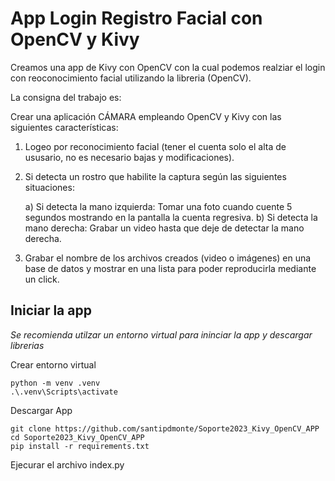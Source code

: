 # App Login Registro Facial con OpenCV y Kivy

Creamos una app de Kivy con OpenCV con la cual podemos realziar el login con reoconocimiento facial utilizando la libreria (OpenCV). 

La consigna del trabajo es:

Crear una aplicación CÁMARA empleando OpenCV y Kivy con las siguientes características:

1) Logeo por reconocimiento facial (tener el cuenta solo el alta de ususario, no es necesario bajas y modificaciones).

2) Si detecta un rostro que habilite la captura según las siguientes situaciones:

	a) Si detecta la mano izquierda: Tomar una foto cuando cuente 5 segundos mostrando en la pantalla la cuenta regresiva.
	b) Si detecta la mano derecha: Grabar un video hasta que deje de detectar la mano derecha.

3) Grabar el nombre de los archivos creados (video o imágenes) en una base de datos y mostrar en una lista para poder reproducirla mediante un click.

## Iniciar la app
*Se recomienda utilzar un entorno virtual para ininciar la app y descargar librerias*

Crear entorno virtual
```
python -m venv .venv
.\.venv\Scripts\activate
```

Descargar App
```
git clone https://github.com/santipdmonte/Soporte2023_Kivy_OpenCV_APP
cd Soporte2023_Kivy_OpenCV_APP
pip install -r requirements.txt
```

Ejecurar el archivo index.py
